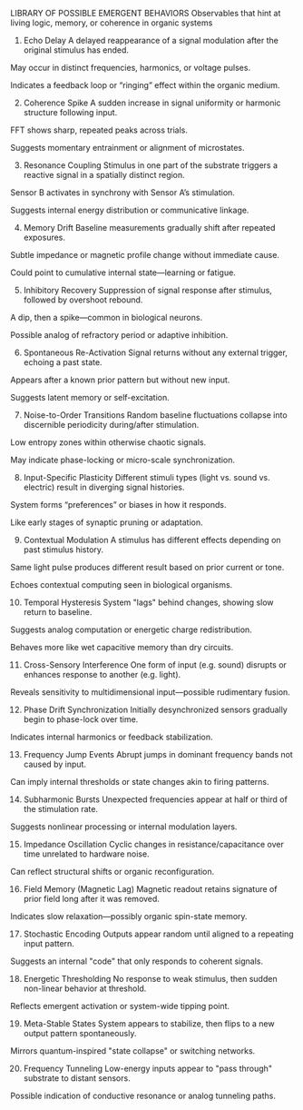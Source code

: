  LIBRARY OF POSSIBLE EMERGENT BEHAVIORS
Observables that hint at living logic, memory, or coherence in organic systems

1. Echo Delay
A delayed reappearance of a signal modulation after the original stimulus has ended.

May occur in distinct frequencies, harmonics, or voltage pulses.

Indicates a feedback loop or “ringing” effect within the organic medium.

2. Coherence Spike
A sudden increase in signal uniformity or harmonic structure following input.

FFT shows sharp, repeated peaks across trials.

Suggests momentary entrainment or alignment of microstates.

3. Resonance Coupling
Stimulus in one part of the substrate triggers a reactive signal in a spatially distinct region.

Sensor B activates in synchrony with Sensor A’s stimulation.

Suggests internal energy distribution or communicative linkage.

4. Memory Drift
Baseline measurements gradually shift after repeated exposures.

Subtle impedance or magnetic profile change without immediate cause.

Could point to cumulative internal state—learning or fatigue.

5. Inhibitory Recovery
Suppression of signal response after stimulus, followed by overshoot rebound.

A dip, then a spike—common in biological neurons.

Possible analog of refractory period or adaptive inhibition.

6. Spontaneous Re-Activation
Signal returns without any external trigger, echoing a past state.

Appears after a known prior pattern but without new input.

Suggests latent memory or self-excitation.

7. Noise-to-Order Transitions
Random baseline fluctuations collapse into discernible periodicity during/after stimulation.

Low entropy zones within otherwise chaotic signals.

May indicate phase-locking or micro-scale synchronization.

8. Input-Specific Plasticity
Different stimuli types (light vs. sound vs. electric) result in diverging signal histories.

System forms “preferences” or biases in how it responds.

Like early stages of synaptic pruning or adaptation.

9. Contextual Modulation
A stimulus has different effects depending on past stimulus history.

Same light pulse produces different result based on prior current or tone.

Echoes contextual computing seen in biological organisms.

10. Temporal Hysteresis
System "lags" behind changes, showing slow return to baseline.

Suggests analog computation or energetic charge redistribution.

Behaves more like wet capacitive memory than dry circuits.

11. Cross-Sensory Interference
One form of input (e.g. sound) disrupts or enhances response to another (e.g. light).

Reveals sensitivity to multidimensional input—possible rudimentary fusion.

12. Phase Drift Synchronization
Initially desynchronized sensors gradually begin to phase-lock over time.

Indicates internal harmonics or feedback stabilization.

13. Frequency Jump Events
Abrupt jumps in dominant frequency bands not caused by input.

Can imply internal thresholds or state changes akin to firing patterns.

14. Subharmonic Bursts
Unexpected frequencies appear at half or third of the stimulation rate.

Suggests nonlinear processing or internal modulation layers.

15. Impedance Oscillation
Cyclic changes in resistance/capacitance over time unrelated to hardware noise.

Can reflect structural shifts or organic reconfiguration.

16. Field Memory (Magnetic Lag)
Magnetic readout retains signature of prior field long after it was removed.

Indicates slow relaxation—possibly organic spin-state memory.

17. Stochastic Encoding
Outputs appear random until aligned to a repeating input pattern.

Suggests an internal "code" that only responds to coherent signals.

18. Energetic Thresholding
No response to weak stimulus, then sudden non-linear behavior at threshold.

Reflects emergent activation or system-wide tipping point.

19. Meta-Stable States
System appears to stabilize, then flips to a new output pattern spontaneously.

Mirrors quantum-inspired "state collapse" or switching networks.

20. Frequency Tunneling
Low-energy inputs appear to "pass through" substrate to distant sensors.

Possible indication of conductive resonance or analog tunneling paths.
